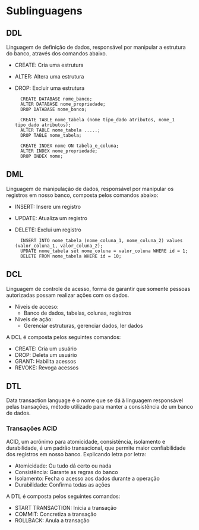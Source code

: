 # **Sublinguagens**
## **DDL**
Linguagem de definição de dados, responsável por manipular a estrutura do banco, através dos comandos abaixo.

- CREATE: Cria uma estrutura
- ALTER: Altera uma estrutura
- DROP: Excluir uma estrutura

        CREATE DATABASE nome_banco;
        ALTER DATABASE nome_propriedade;
        DROP DATABASE nome_banco;

        CREATE TABLE nome_tabela (nome tipo_dado atributos, nome_1 tipo_dado atributos);
        ALTER TABLE nome_tabela .....;
        DROP TABLE nome_tabela;

        CREATE INDEX nome ON tabela_e_coluna;
        ALTER INDEX nome_propriedade;
        DROP INDEX nome;

## **DML**
Linguagem de manipulação de dados, responsável por manipular os registros em nosso banco, composta pelos comandos abaixo:

- INSERT: Insere um registro
- UPDATE: Atualiza um registro
- DELETE: Exclui um registro

        INSERT INTO nome_tabela (nome_coluna_1, nome_coluna_2) values (valor_coluna_1, valor_coluna_2);
        UPDATE nome_tabela set nome_coluna = valor_coluna WHERE id = 1;
        DELETE FROM nome_tabela WHERE id = 10;

## **DCL**
Linguagem de controle de acesso, forma de garantir que somente pessoas autorizadas possam realizar ações com os dados.

- Níveis de acceso:
    - Banco de dados, tabelas, colunas, registros
- Niveis de ação:
    - Gerenciar estruturas, gerenciar dados, ler dados

A DCL é composta pelos seguintes comandos:

- CREATE: Cria um usuário
- DROP: Deleta um usuário
- GRANT: Habilita acessos
- REVOKE: Revoga acessos

## **DTL**
Data transaction language é o nome que se dá à linguagem responsável pelas transações, método utilizado para manter a consistência de um banco de dados.

### **Transações ACID**
ACID, um acrônimo para atomicidade, consistência, isolamento e durabilidade, é um padrão transacional, que permite maior confiabilidade dos registros em nosso banco. Explicando letra por letra:

- Atomicidade: Ou tudo dá certo ou nada
- Consistência: Garante as regras do banco
- Isolamento: Fecha o acesso aos dados durante a operação
- Durabilidade: Confirma todas as ações

A DTL é composta pelos seguintes comandos:

- START TRANSACTION: Inicia a transação
- COMMIT: Concretiza a transação
- ROLLBACK: Anula a transação